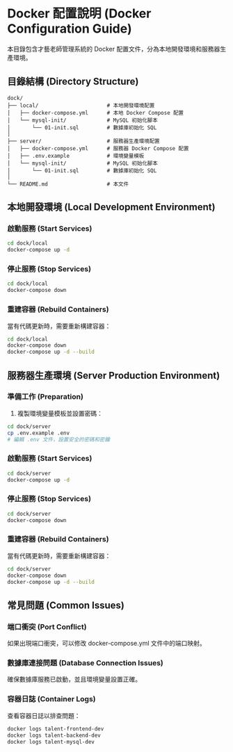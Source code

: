 # Docker 配置說明 (Docker Configuration Guide)

本目錄包含才藝老師管理系統的 Docker 配置文件，分為本地開發環境和服務器生產環境。

## 目錄結構 (Directory Structure)

```
dock/
├── local/                      # 本地開發環境配置
│   ├── docker-compose.yml      # 本地 Docker Compose 配置
│   └── mysql-init/             # MySQL 初始化腳本
│       └── 01-init.sql         # 數據庫初始化 SQL
│
├── server/                     # 服務器生產環境配置
│   ├── docker-compose.yml      # 服務器 Docker Compose 配置
│   ├── .env.example            # 環境變量模板
│   └── mysql-init/             # MySQL 初始化腳本
│       └── 01-init.sql         # 數據庫初始化 SQL
│
└── README.md                   # 本文件
```

## 本地開發環境 (Local Development Environment)

### 啟動服務 (Start Services)

```bash
cd dock/local
docker-compose up -d
```

### 停止服務 (Stop Services)

```bash
cd dock/local
docker-compose down
```

### 重建容器 (Rebuild Containers)

當有代碼更新時，需要重新構建容器：

```bash
cd dock/local
docker-compose down
docker-compose up -d --build
```

## 服務器生產環境 (Server Production Environment)

### 準備工作 (Preparation)

1. 複製環境變量模板並設置密碼：

```bash
cd dock/server
cp .env.example .env
# 編輯 .env 文件，設置安全的密碼和密鑰
```

### 啟動服務 (Start Services)

```bash
cd dock/server
docker-compose up -d
```

### 停止服務 (Stop Services)

```bash
cd dock/server
docker-compose down
```

### 重建容器 (Rebuild Containers)

當有代碼更新時，需要重新構建容器：

```bash
cd dock/server
docker-compose down
docker-compose up -d --build
```

## 常見問題 (Common Issues)

### 端口衝突 (Port Conflict)

如果出現端口衝突，可以修改 docker-compose.yml 文件中的端口映射。

### 數據庫連接問題 (Database Connection Issues)

確保數據庫服務已啟動，並且環境變量設置正確。

### 容器日誌 (Container Logs)

查看容器日誌以排查問題：

```bash
docker logs talent-frontend-dev
docker logs talent-backend-dev
docker logs talent-mysql-dev
``` 